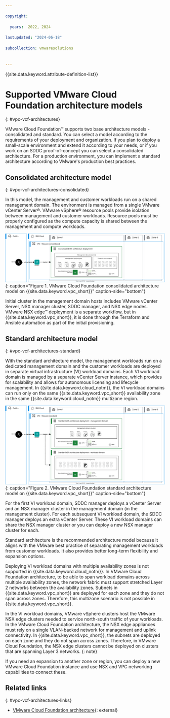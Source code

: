```yaml
---

copyright:

  years:  2022, 2024

lastupdated: "2024-06-18"

subcollection: vmwaresolutions


---
```


{{site.data.keyword.attribute-definition-list}}

# Supported VMware Cloud Foundation architecture models
{: #vpc-vcf-architectures}

VMware Cloud Foundation™ supports two base architecture models - consolidated and standard. You can select a model according to the requirements of your deployment and organization. If you plan to deploy a small-scale environment and extend it according to your needs, or if you work on an SDDC proof-of-concept you can select a consolidated architecture. For a production environment, you can implement a standard architecture according to VMware's production best practices.

## Consolidated architecture model
{: #vpc-vcf-architectures-consolidated}

In this model, the management and customer workloads run on a shared management domain. The environment is managed from a single VMware vCenter Server®. VMware vSphere® resource pools provide isolation between management and customer workloads. Resource pools must be properly configured as the compute capacity is shared between the management and compute workloads.

![VMware Cloud Foundation consolidated architecture model on {{site.data.keyword.vpc_short}}](../../images/vcf-vpc-v2-arch-cons.svg "VMware Cloud Foundation consolidated architecture model on {{site.data.keyword.vpc_short}}."){: caption="Figure 1. VMware Cloud Foundation consolidated architecture model on {{site.data.keyword.vpc_short}}" caption-side="bottom"}

Initial cluster in the management domain hosts includes VMware vCenter Server, NSX manager cluster, SDDC manager, and NSX edge nodes. VMware NSX edge™ deployment is a separate workflow, but in {{site.data.keyword.vpc_short}}, it is done through the Terraform and Ansible automation as part of the initial provisioning.

## Standard architecture model
{: #vpc-vcf-architectures-standard}

With the standard architecture model, the management workloads run on a dedicated management domain and the customer workloads are deployed in separate virtual infrastructure (VI) workload domains. Each VI workload domain is managed by a separate vCenter Server instance, which provides for scalability and allows for autonomous licensing and lifecycle management. In {{site.data.keyword.cloud_notm}}, the VI workload domains can run only on the same {{site.data.keyword.vpc_short}} availability zone in the same {{site.data.keyword.cloud_notm}} multizone region.

![VMware Cloud Foundation standard architecture model on {{site.data.keyword.vpc_short}}](../../images/vcf-vpc-v2-arch-std.svg "VMware Cloud Foundation standard architecture model on {{site.data.keyword.vpc_short}}."){: caption="Figure 2. VMware Cloud Foundation standard architecture model on {{site.data.keyword.vpc_short}}" caption-side="bottom"}

For the first VI workload domain, SDDC manager deploys a vCenter Server and an NSX manager cluster in the management domain (in the management cluster). For each subsequent VI workload domain, the SDDC manager deploys an extra vCenter Server. These VI workload domains can share the NSX manager cluster or you can deploy a new NSX manager cluster for each.

Standard architecture is the recommended architecture model because it aligns with the VMware best practice of separating management workloads from customer workloads. It also provides better long-term flexibility and expansion options. 

Deploying VI workload domains with multiple availability zones is not supported in {{site.data.keyword.cloud_notm}}. In VMware Cloud Foundation architecture, to be able to span workload domains across multiple availability zones, the network fabric must support stretched Layer 2 networks between the availability zones. Subnets in {{site.data.keyword.vpc_short}} are deployed for each zone and they do not span across zones. Therefore, this multizone scenario is not possible in {{site.data.keyword.vpc_short}}.

In the VI workload domains, VMware vSphere clusters host the VMware NSX edge clusters needed to service north-south traffic of your workloads. In the VMware Cloud Foundation architecture, the NSX edge appliances must rely on a single VLAN-backed network for management and uplink connectivity. In {{site.data.keyword.vpc_short}}, the subnets are deployed on each zone and they do not span across zones. Therefore, in VMware Cloud Foundation, the NSX edge clusters cannot be deployed on clusters that are spanning Layer 3 networks.
{: note}

If you need an expansion to another zone or region, you can deploy a new VMware Cloud Foundation instance and use NSX and VPC networking capabilities to connect these.

## Related links
{: #vpc-vcf-architectures-links}

* [VMware Cloud Foundation architecture](https://docs.vmware.com/en/VMware-Cloud-Foundation/5.1/vcf-getting-started/GUID-C6AF75AE-569C-49F8-A15E-E9A6EF9549DA.html){: external}
